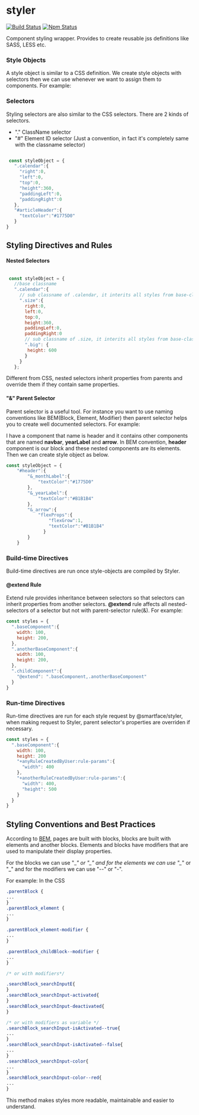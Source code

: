 # styler 
[![Build Status](https://travis-ci.org/smartface/styler.svg)](https://travis-ci.org/smartface/styler)
[![Npm Status](https://img.shields.io/npm/v/@smartface/styler.svg?style=flat)](https://www.npmjs.com/package/@smartface/styler)

Component styling wrapper. Provides to create reusable jss definitions like SASS, LESS etc.

### Style Objects
A style object is similar to a CSS definition. We create style objects with selectors then we can use whenever we want to assign them to components. For example:

### Selectors
Styling selectors are also similar to the CSS selectors. There are 2 kinds of selectors.

- "." ClassName selector
- "#" Element ID selector (Just a convention, in fact it's completely same with the classname selector)

```js

 const styleObject = {
   ".calendar":{
     "right":0,
     "left":0,
     "top":0,
     "height":360,
     "paddingLeft":0,
     "paddingRight":0
   },
   "#articleHeader":{
     "textColor":"#1775D0"
   }
}
```


## Styling Directives and Rules

#### Nested Selectors
```js

 const styleObject = {
   //base classname
   ".calendar":{
     // sub classname of .calendar, it interits all styles from base-className .calendar. Usage: .calendar.size
     ".size":{
       right:0,
       left:0,
       top:0,
       height:360,
       paddingLeft:0,
       paddingRight:0
       // sub classname of .size, it interits all styles from base-className .calendar.size. Usage: .calendar.size.big
       ".big": {
	    height: 600
       }
     }
   };

```

Different from CSS, nested selectors inherit properties from parents and override them if they contain same properties.

#### "&" Parent Selector

Parent selector is a useful tool. For instance you want to use naming conventions like BEM(Block, Element, Modifier) then parent selector helps you to create well documented selectors. For example:

I have a component that name is header and it contains other components that are named **navbar**, **yearLabel** and **arrow**. In BEM convention, **header** component is our block and these nested components are its elements. Then we can create style object as below. 

```js
const styleObject = {
	"#header":{
		"&_monthLabel":{
			"textColor":"#1775D0"
		},
		"&_yearLabel":{
			"textColor":"#B1B1B4"
		},
		"&_arrow":{
			"flexProps":{
				"flexGrow":1,
				"textColor":"#B1B1B4"
			  }
		}  
	}
```

### Build-time Directives
Build-time directives are run once style-objects are compiled by Styler.

#### @extend Rule

Extend rule provides inheritance between selectors so that selectors can inherit properties from another selectors.  **@extend** rule affects all nested-selectors of a selector but not with parent-selector rule(&). For example:

```js
const styles = {
  ".baseComponent":{
    width: 100,
    height: 200,
  },
  ".anotherBaseComponent":{
    width: 100,
    height: 200,
  },
  ".childComponent":{
    "@extend": ".baseComponent,.anotherBaseComponent"
  }
}
```

### Run-time Directives
Run-time directives are run for each style request by @smartface/styler, when making request to Styler, parent selector's properties are overriden if necessary.

```js
const styles = {
  ".baseComponent":{
    width: 100,
    height: 200
    "+anyRuleCreatedByUser:rule-params":{
      "width": 400
    },
    "+anotherRuleCreatedByUser:rule-params":{
      "width": 400,
      "height": 500
    }
  }
}
```

## Styling Conventions and Best Practices
According to [BEM](http://getbem.com/), pages are built with blocks, blocks are built with elements and another blocks. Elements and blocks have modifiers that are used to manipulate their display properties. 

For the blocks we can use "\__" or "\_" and for the elements we can use "\__" or "\_" and for the modifiers we can use "\--" or "\-".

For example:
In the CSS 
```css
.parentBlock {
...
}
.parentBlock_element {
...
}

.parentBlock_element-modifier {
...
}

.parentBlock_childBlock--modifier {
...
}

/* or with modifiers*/

.searchBlock_searchInputE{
}
.searchBlock_searchInput-activated{
}
.searchBlock_searchInput-deactivated{
}

/* or with modifiers as variable */
.searchBlock_searchInput-isActivated--true{
...
}
.searchBlock_searchInput-isActivated--false{
...
}
.searchBlock_searchInput-color{
...
}
.searchBlock_searchInput-color--red{
...
}

```

This method makes styles more readable, maintainable and easier to understand.
